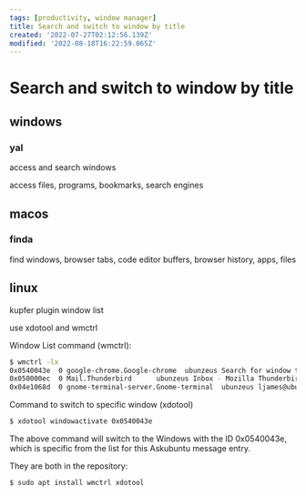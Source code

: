 ```yaml
---
tags: [productivity, window manager]
title: Search and switch to window by title
created: '2022-07-27T02:12:56.139Z'
modified: '2022-08-18T16:22:59.065Z'
---
```


# Search and switch to window by title

## windows

### yal

access and search windows

access files, programs, bookmarks, search engines

## macos

### finda

find windows, browser tabs, code editor buffers, browser history, apps, files

## linux

kupfer plugin window list

use xdotool and wmctrl

Window List command (wmctrl):
```bash
$ wmctrl -lx
0x0540043e  0 google-chrome.Google-chrome  ubunzeus Search for window title? - Ask Ubuntu - Google Chrome
0x050000ec  0 Mail.Thunderbird      ubunzeus Inbox - Mozilla Thunderbird
0x04e1068d  0 gnome-terminal-server.Gnome-terminal  ubunzeus ljames@ubunzeus: ~
```
Command to switch to specific window (xdotool)
```bash
$ xdotool windowactivate 0x0540043e
```
The above command will switch to the Windows with the ID 0x0540043e, which is specific from the list for this Askubuntu message entry.

They are both in the repository:
```bash
$ sudo apt install wmctrl xdotool
```
